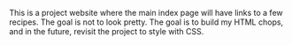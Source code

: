 This is a project website where the main index page
will have links to a few recipes. The goal is not to
look pretty. The goal is to build my HTML chops,
and in the future, revisit the project to style with
CSS.